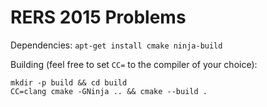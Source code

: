 # RERS 2015 Problems

Dependencies: `apt-get install cmake ninja-build`

Building (feel free to set `CC=` to the compiler of your choice):
```shell
mkdir -p build && cd build
CC=clang cmake -GNinja .. && cmake --build .
```

